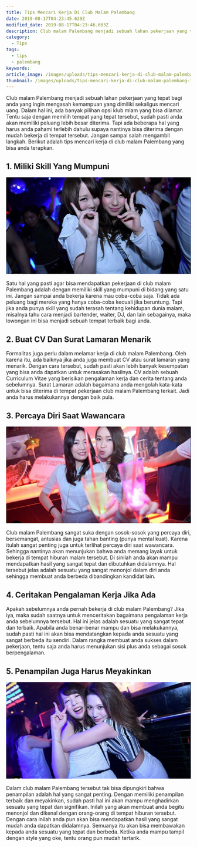 ```yaml
---
title: Tips Mencari Kerja Di Club Malam Palembang
date: 2019-08-17T04:23:45.629Z
modified_date: 2019-08-17T04:23:46.663Z
description: Club malam Palembang menjadi sebuah lahan pekerjaan yang tepat bagi anda yang ingin mengasah kemampuan yang dimiliki sekaligus mencari uang.
category:
  - Tips
tags:
  - tips
  - palembang
keywords:
article_image: /images/uploads/tips-mencari-kerja-di-club-malam-palembang-1.jpg
thumbnail: /images/uploads/tips-mencari-kerja-di-club-malam-palembang-1-012.jpg
---
```

Club malam Palembang menjadi sebuah lahan pekerjaan yang tepat bagi anda yang ingin mengasah kemampuan yang dimiliki sekaligus mencari uang. Dalam hal ini, ada banyak pilihan opsi klub mlam yang bisa dilamar. Tentu saja dengan memilih tempat yang tepat tersebut, sudah pasti anda akan memiliki peluang lebih besar diterima. Tapi ada beberapa hal yang harus anda pahami terlebih dahulu supaya nantinya bisa diterima dengan mudah bekerja di tempat tersebut. Jangan sampai salah mengambil langkah. Berikut adalah tips mencari kerja di club malam Palembang yang bisa anda terapkan.



## 1. Miliki Skill Yang Mumpuni

![Tips Mencari Kerja Di Club Malam Palembang](/images/uploads/tips-mencari-kerja-di-club-malam-palembang-3.jpg)

Satu hal yang pasti agar bisa mendapatkan pekerjaan di club malam Palembang adalah dengan memiliki skill yang mumpuni di bidang yang satu ini. Jangan sampai anda bekerja karena mau coba-coba saja. Tidak ada peluang bagi mereka yang hanya coba-coba kecuali jika beruntung. Tapi jika anda punya skill yang sudah terasah tentang kehidupan dunia malam, misalnya tahu cara menjadi bartender, waiter, DJ, dan lain sebagainya, maka lowongan ini bisa menjadi sebuah tempat terbaik bagi anda.



## 2. Buat CV Dan Surat Lamaran Menarik

Formalitas juga perlu dalam melamar kerja di club malam Palembang. Oleh karena itu, ada baiknya jika anda juga membuat CV atau surat lamaran yang menarik. Dengan cara tersebut, sudah pasti akan lebih banyak kesempatan yang bisa anda dapatkan untuk merasakan hasilnya. CV adalah sebuah Curriculum Vitae yang berisikan pengalaman kerja dan cerita tentang anda sebelumnya. Surat Lamaran adalah bagaimana anda mengolah kata-kata untuk bisa diterima di tempat pekerjaan club malam Palembang terkait. Jadi anda harus melakukannya dengan baik pula.



## 3.  Percaya Diri Saat Wawancara

![Tips Mencari Kerja Di Club Malam Palembang](/images/uploads/tips-mencari-kerja-di-club-malam-palembang-2.jpg)

Club malam Palembang sangat suka dengan sosok-sosok yang percaya diri, bersemangat, antusias dan juga tahan banting (punya mental kuat). Karena itulah sangat penting juga untuk terlihat percaya diri saat wawancara. Sehingga nantinya akan menunjukan bahwa anda memang layak untuk bekerja di tempat hiburan malam tersebut. Di sinilah anda akan mampu mendapatkan hasil yang sangat tepat dan dibutuhkan didalamnya. Hal tersebut jelas adalah sesuatu yang sangat menonjol dalam diri anda sehingga membuat anda berbeda dibandingkan kandidat lain.



## 4. Ceritakan Pengalaman Kerja Jika Ada

Apakah sebelumnya anda pernah bekerja di club malam Palembang? Jika iya, maka sudah saatnya untuk menceritakan bagaimana pengalaman kerja anda sebelumnya tersebut. Hal ini jelas adalah sesuatu yang sangat tepat dan terbaik. Apabila anda benar-benar mampu dan bisa melakukannya, sudah pasti hal ini akan bisa mendatangkan kepada anda sesuatu yang sangat berbeda itu sendiri. Dalam rangka membuat anda sukses dalam pekerjaan, tentu saja anda harus menunjukan sisi plus anda sebagai sosok berpengalaman.



## 5. Penampilan Juga Harus Meyakinkan

![Tips Mencari Kerja Di Club Malam Palembang](/images/uploads/tips-mencari-kerja-di-club-malam-palembang-1.jpg)

Dalam club malam Palembang tersebut tak bisa dipungkiri bahwa penampilan adalah hal yang sangat penting. Dengan memiliki penampilan terbaik dan meyakinkan, sudah pasti hal ini akan mampu menghadirkan sesuatu yang tepat dan signifikan. Inilah yang akan membuat anda begitu menonjol dan dikenal dengan orang-orang di tempat hiburan tersebut. Dengan cara inilah anda pun akan bisa mendapatkan hasil yang sangat mudah anda dapatkan didalamnya. Semuanya itu akan bisa membawakan kepada anda sesuatu yang tepat dan berbeda. Ketika anda mampu tampil dengan style yang oke, tentu orang pun mudah tertarik.
